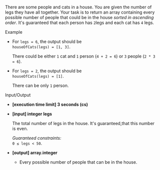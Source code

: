 
There are some people and cats in a house. You are given the number of legs they have all together. Your task is to return an array containing every possible number of people that could be in the house  _sorted in ascending order_. It's guaranteed that each person has  `2`legs and each cat has  `4`  legs.

Example

-   For  `legs = 6`, the output should be  
    `houseOfCats(legs) = [1, 3]`.
    
    There could be either  `1`  cat and  `1`  person (`4 + 2 = 6`) or  `3`  people (`2 * 3 = 6`).
    
-   For  `legs = 2`, the output should be  
    `houseOfCats(legs) = [1]`.
    
    There can be only  `1`  person.
    

Input/Output

-   **[execution time limit] 3 seconds (cs)**
    
-   **[input] integer legs**
    
    The total number of legs in the house. It's guaranteed,that this number is even.
    
    _Guaranteed constraints:_  
    `0 ≤ legs < 50`.
    
-   **[output] array.integer**
    
    -   Every possible number of people that can be in the house.